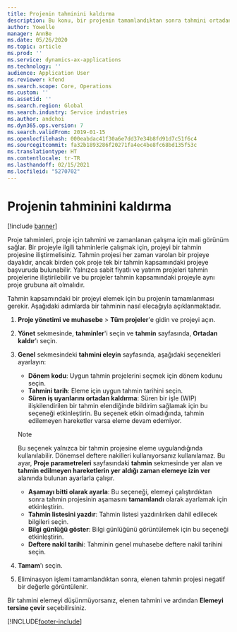 ```yaml
---
title: Projenin tahminini kaldırma
description: Bu konu, bir projenin tamamlandıktan sonra tahmini ortadan kaldırma hakkında bilgi sağlar.
author: Yowelle
manager: AnnBe
ms.date: 05/26/2020
ms.topic: article
ms.prod: ''
ms.service: dynamics-ax-applications
ms.technology: ''
audience: Application User
ms.reviewer: kfend
ms.search.scope: Core, Operations
ms.custom: ''
ms.assetid: ''
ms.search.region: Global
ms.search.industry: Service industries
ms.author: andchoi
ms.dyn365.ops.version: 7
ms.search.validFrom: 2019-01-15
ms.openlocfilehash: 000eabdac41f30a6e7dd37e34b8fd91d7c51f6c4
ms.sourcegitcommit: fa32b1893286f20271fa4ec4be8fc68bd135f53c
ms.translationtype: HT
ms.contentlocale: tr-TR
ms.lasthandoff: 02/15/2021
ms.locfileid: "5270702"
---
```

# <a name="eliminate-a-project-estimate"></a>Projenin tahminini kaldırma

[!include [banner](../includes/banner.md)]

Proje tahminleri, proje için tahmini ve zamanlanan çalışma için mali görünüm sağlar. Bir projeyle ilgili tahminlerle çalışmak için, projeyi bir tahmin projesine iliştirmelisiniz. Tahmin projesi her zaman varolan bir projeye dayalıdır, ancak birden çok proje tek bir tahmin kapsamındaki projeye başvuruda bulunabilir. Yalnızca sabit fiyatlı ve yatırım projeleri tahmin projelerine iliştirilebilir ve bu projeler tahmin kapsamındaki projeyle aynı proje grubuna ait olmalıdır.

Tahmin kapsamındaki bir projeyi elemek için bu projenin tamamlanması gerekir. Aşağıdaki adımlarda bir tahminin nasıl elecağıyla açıklanmaktadır.

1. **Proje yönetimi ve muhasebe** > **Tüm projeler**'e gidin ve projeyi açın. 
2. **Yönet** sekmesinde, **tahminler**'i seçin ve **tahmin** sayfasında, **Ortadan kaldır**'ı seçin.
3. **Genel** sekmesindeki **tahmini eleyin** sayfasında, aşağıdaki seçenekleri ayarlayın:

   - **Dönem kodu**: Uygun tahmin projelerini seçmek için dönem kodunu seçin. 
   - **Tahmini tarih**: Eleme için uygun tahmin tarihini seçin.
   - **Süren iş uyarılarını ortadan kaldırma**: Süren bir işle (WIP) ilişkilendirilen bir tahmin elendiğinde bildirim sağlamak için bu seçeneği etkinleştirin. Bu seçenek etkin olmadığında, tahmin edilemeyen hareketler varsa eleme devam edemiyor. 
   > [!NOTE]
   > Bu seçenek yalnızca bir tahmin projesine eleme uygulandığında kullanılabilir. Dönemsel deftere nakilleri kullanıyorsanız kullanılamaz. Bu ayar, **Proje parametreleri** sayfasındaki **tahmin** sekmesinde yer alan ve **tahmin edilmeyen hareketlerin yer aldığı zaman elemeye izin ver** alanında bulunan ayarlarla çalışır.
   - **Aşamayı bitti olarak ayarla**: Bu seçeneği, elemeyi çalıştırdıktan sonra tahmin projesinin aşamasını **tamamlandı** olarak ayarlamak için etkinleştirin.
   - **Tahmin listesini yazdır**: Tahmin listesi yazdırılırken dahil edilecek bilgileri seçin.
   - **Bilgi günlüğü göster**: Bilgi günlüğünü görüntülemek için bu seçeneği etkinleştirin.
   - **Deftere nakil tarihi**: Tahminin genel muhasebe deftere nakil tarihini seçin.

4.  **Tamam**'ı seçin.
5. Eliminasyon işlemi tamamlandıktan sonra, elenen tahmin projesi negatif bir değerle görüntülenir. 

Bir tahmini elemeyi düşünmüyorsanız, elenen tahmini ve ardından **Elemeyi tersine çevir** seçebilirsiniz.   


[!INCLUDE[footer-include](../includes/footer-banner.md)]